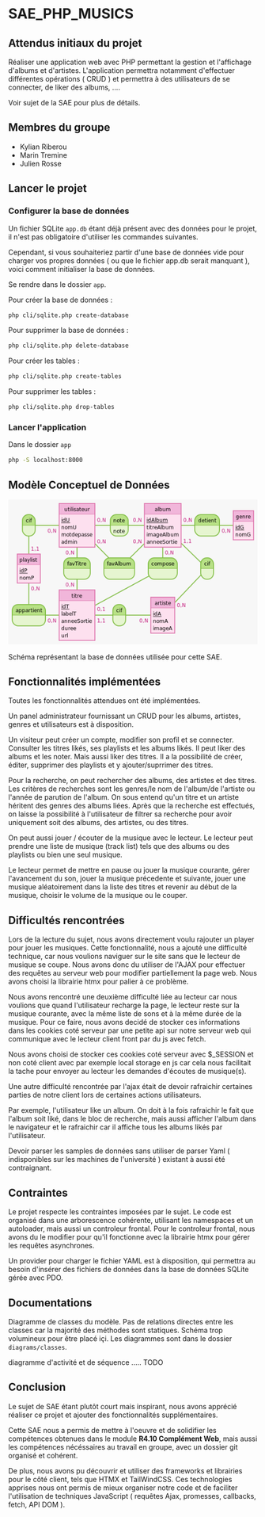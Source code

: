# SAE_PHP_MUSICS

## Attendus initiaux du projet

Réaliser une application web avec PHP permettant la gestion et l'affichage d'albums et d'artistes. L'application permettra notamment d'effectuer différentes opérations ( CRUD ) et permettra à des utilisateurs de se connecter, de liker des albums, ....

Voir sujet de la SAE pour plus de détails.

## Membres du groupe 

- Kylian Riberou
- Marin Tremine 
- Julien Rosse

## Lancer le projet

### Configurer la base de données

Un fichier SQLite `app.db` étant déjà présent avec des données pour le projet, il n'est pas obligatoire d'utiliser les commandes suivantes.

Cependant, si vous souhaiteriez partir d'une base de données vide pour charger vos propres données ( ou que le fichier app.db serait manquant ), voici comment initialiser la base de données.

Se rendre dans le dossier `app`.

Pour créer la base de données : 
```bash
php cli/sqlite.php create-database
```

Pour supprimer la base de données :
```bash
php cli/sqlite.php delete-database
```

Pour créer les tables : 
```bash
php cli/sqlite.php create-tables
```

Pour supprimer les tables : 
```bash
php cli/sqlite.php drop-tables
```

### Lancer l'application

Dans le dossier `app`

```bash
php -S localhost:8000
```
## Modèle Conceptuel de Données

![](./mcd/MCD.png)

Schéma représentant la base de données utilisée pour cette SAE. 

## Fonctionnalités implémentées

Toutes les fonctionnalités attendues ont été implémentées.

Un panel administrateur fournissant un CRUD pour les albums, artistes, genres et utilisateurs est à disposition.

Un visiteur peut créer un compte, modifier son profil et se connecter. 
Consulter les titres likés, ses playlists et les albums likés.
Il peut liker des albums et les noter.
Mais aussi liker des titres.
Il a la possibilité de créer, éditer, supprimer des playlists et y ajouter/suprrimer des titres.

Pour la recherche, on peut rechercher des albums, des artistes et des titres. Les critères de recherches sont les genres/le nom de l'album/de l'artiste ou l'année de parution de l'album. On sous entend qu'un titre et un artiste héritent des genres des albums liées. Après que la recherche est effectués, on laisse la possibilité à l'utilisateur de filtrer sa recherche pour avoir uniquement soit des albums, des artistes, ou des titres.

On peut aussi jouer / écouter de la musique avec le lecteur. Le lecteur peut prendre une liste de musique (track list) tels que des albums ou des playlists ou bien une seul musique.

Le lecteur permet de mettre en pause ou jouer la musique courante, gérer l'avancement du son, jouer la musique précedente et suivante, jouer une musique aléatoirement dans la liste des titres et revenir au début de la musique, choisir le volume de la musique ou le couper.


## Difficultés rencontrées

Lors de la lecture du sujet, nous avons directement voulu rajouter un player pour jouer les musiques. Cette fonctionnalité, nous a ajouté une difficulté technique, car nous voulions naviguer sur le site sans que le lecteur de musique se coupe. Nous avons donc du utiliser de l'AJAX pour effectuer des requêtes au serveur web pour modifier partiellement la page web. Nous avons choisi la librairie htmx pour palier à ce problème.

Nous avons rencontré une deuxième difficulté liée au lecteur car nous voulions que quand l'utilisateur recharge la page, le lecteur reste sur la musique courante, avec la même liste de sons et à la même durée de la musique. Pour ce faire, nous avons decidé de stocker ces informations dans les cookies coté serveur par une petite api sur notre serveur web qui communique avec le lecteur client front par du js avec fetch. 

Nous avons choisi de stocker ces cookies coté serveur avec $_SESSION et non coté client avec par exemple local storage en js car cela nous facilitait la tache pour envoyer au lecteur les demandes d'écoutes de musique(s).

Une autre difficulté rencontrée par l'ajax était de devoir rafraichir certaines parties de notre client lors de certaines actions utilisateurs. 

Par exemple, l'utilisateur like un album. On doit à la fois rafraichir le fait que l'album soit liké, dans le bloc de recherche, mais aussi afficher l'album dans le navigateur et le rafraichir car il affiche tous les albums likés par l'utilisateur.

Devoir parser les samples de données sans utiliser de parser Yaml ( indisponibles sur les machines de l'université ) existant à aussi été contraignant.

## Contraintes

Le projet respecte les contraintes imposées par le sujet. Le code est organisé dans une arborescence cohérente, utilisant les namespaces et un autoloader, mais aussi un controleur frontal. Pour le controleur frontal, nous avons du le modifier pour qu'il fonctionne avec la librairie htmx pour gérer les requêtes asynchrones.

Un provider pour charger le fichier YAML est à disposition, qui permettra au besoin d'insérer des fichiers de données dans la base de données SQLite gérée avec PDO.


## Documentations

Diagramme de classes du modèle. Pas de relations directes entre les classes car la majorité des méthodes sont statiques.
Schéma trop volumineux pour être placé içi. Les diagrammes sont dans le dossier `diagrams/classes`.

diagramme d'activité et de séquence .....
TODO


## Conclusion

Le sujet de SAE étant plutôt court mais inspirant, nous avons apprécié réaliser ce projet et ajouter des fonctionnalités supplémentaires.

Cette SAE nous a permis de mettre à l'oeuvre et de solidifier les compétences obtenues dans le module **R4.10 Complément Web**, mais aussi les compétences nécéssaires au travail en groupe, avec un dossier git organisé et cohérent.

De plus, nous avons pu découvrir et utiliser des frameworks et librairies pour le côté client, tels que HTMX et TailWindCSS.
Ces technologies apprises nous ont permis de mieux organiser notre code et de faciliter l'utilisation de techniques JavaScript ( requêtes Ajax, promesses, callbacks, fetch, API DOM ).
